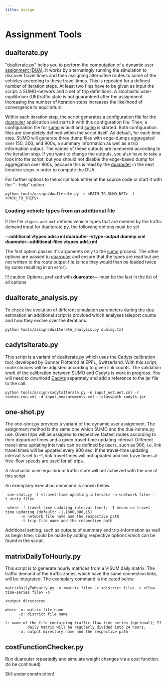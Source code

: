 ```yaml
---
title: Assign
---
```


# Assignment Tools

## duaIterate.py

"duaIterate.py" helps you to perform the computation of a [dynamic user
assignment (DUA)](../Demand/Dynamic_User_Assignment.md). It works by alternatingly running the simulation to
discover travel times and then assigning alternative routes to some of
the vehicles according to these travel times. This is repeated for a
defined number of iteration steps. At least two files have to be given
as input the script: a SUMO-network and a set of trip definitions. A
stochastic user-equilibrium (UE)traffic state is not guaranteed after
the assignment. Increasing the number of iteration steps increases the
likelihood of convergence to equilibrium.

Within each iteration step, the script generates a configuration file
for the [duarouter](../duarouter.md) application and starts it with
this configuration file. Then, a configuration file for
[sumo](../sumo.md) is built and [sumo](../sumo.md) is started.
Both configuration files are completely defined within the script itself.
As default, for each time step, SUMO will generate three dump files with
edge-dumps aggregated over 150, 300, and 900s, a summary information as
well as a trip information output. The names of these outputs are
numbered according to the iteration step. If you want to change the
outputs, you also have to take a look into the script, but you should
not disable the edge-based dump for aggregation over 900s, because this
is read by the [duarouter](../duarouter.md) in the next iteration
steps in order to compute the DUA.

For further options to the script look either at the source code or
start it with the "--help" option.

```
python tools/assign/duaIterate.py -n <PATH_TO_SUMO_NET> -t <PATH_TO_TRIPS>
```

### Loading vehicle types from an additional file

If the file `vtypes.add.xml` defines vehicle types that are needed by the traffic demand input for duaIterate.py, the following options must be set

**--additional vtypes.add.xml duarouter--vtype-output dummy.xml duarouter--additional-files vtypes.add.xml**

The first option passes it's arguments only to the [sumo](../sumo.md) process. The other options are passed tu [duarouter](../duarouter.md) and ensure that the types are read but are not written to the route output file (since they would than be loaded twice by sumo resulting in an error).

!!! caution
    Options, prefixed with **duarouter--** must be the last in the list of all options

## duaIterate_analysis.py

To check the evolution of different simulation parameters during the dua
estimation an additional script is provided which analyses teleport counts
and how they evolve over the iterations.

```
python tools/assign/duaIterate_analysis.py dualog.txt
```

## cadytsIterate.py

This script is a variant of duaIterate.py which uses the
Cadyts calibration tool, developed by Gunnar Flötteröd at EPFL,
Switzerland. With this script, route choices will be adjusted according
to given link counts. The validation work of the calibration between
SUMO and Cadyts is work in progress. You will need to download
[Cadyts](https://github.com/gunnarfloetteroed/java) separately and add a 
reference to the jar file to the call.

```
python tools/assign/cadytsIterate.py -n input_net.net.xml -r routes.rou.xml -d input_measurements.xml --classpath cadyts.jar
```

## one-shot.py

The one-shot.py provides a variant of the dynamic user assignment. The
assignment method is the same one which SUMO and the dua-iterate.py use.
Given trips will be assigned to respective fastest routes according to
their departure times and a given travel-time updating interval.
Different travel-time updating intervals can be defined by users, such
as 900, i.e. link travel times will be updated every 900 sec. If the
travel-time updating interval is set to -1, link travel times will not
updated and link trave times at free-flow speeds are used for all trips.

A stochastic user-equilibrium traffic state will not achieved with the
use of this script.

An exemplary execution command is shown below.

```
 one-shot.py -f <travel-time updating interval> -n <network file> -t <trip file>

 where -f travel-time updating interval (sec); -1 means no travel-time updating (default: -1,1800,300,15)
       -n network file name and the respective path
       -t trip file name and the respective path
```

Additional setting, such as outputs of summary and trip-information as
well as begin time, could be made by adding respective options which can
be found in the script.

## matrixDailyToHourly.py

This script is to generate hourly matrices from a VISUM daily matrix.
The traffic demand of the traffic zones, which have the same connection
links, will be integrated. The exemplary command is indicated below.

```
matrixDailyToHourly.py -m <matrix file> -z <district file> -t <flow time-series file> -o 

<output directory>

where -m: matrix file name
      -z: district file name
      -t: name of the file containing traffic flow time series (optional); If not specified, the defined 
          daily matrix will be regularly divided into 24 hours.
      -o: output directory name and the respective path
```

## costFunctionChecker.py

Run duarouter repeatedly and simulate weight changes via a cost
function. (to be continued)

Still under construction\!
